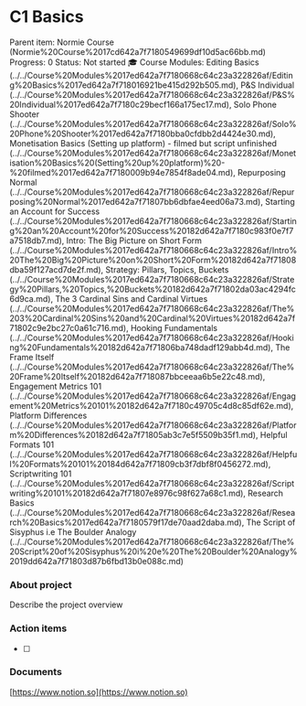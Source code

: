 # C1 Basics

Parent item: Normie Course (Normie%20Course%2017cd642a7f7180549699df10d5ac66bb.md)
Progress: 0
Status: Not started
🎓 Course Modules: Editing Basics (../../Course%20Modules%2017ed642a7f7180668c64c23a322826af/Editing%20Basics%2017ed642a7f718016921be415d292b505.md), P&S Individual (../../Course%20Modules%2017ed642a7f7180668c64c23a322826af/P&S%20Individual%2017ed642a7f7180c29becf166a175ec17.md), Solo Phone Shooter (../../Course%20Modules%2017ed642a7f7180668c64c23a322826af/Solo%20Phone%20Shooter%2017ed642a7f7180bba0cfdbb2d4424e30.md), Monetisation Basics (Setting up platform) - filmed but script unfinished (../../Course%20Modules%2017ed642a7f7180668c64c23a322826af/Monetisation%20Basics%20(Setting%20up%20platform)%20-%20filmed%2017ed642a7f7180009b94e7854f8ade04.md), Repurposing Normal (../../Course%20Modules%2017ed642a7f7180668c64c23a322826af/Repurposing%20Normal%2017ed642a7f71807bb6dbfae4eed06a73.md), Starting an Account for Success (../../Course%20Modules%2017ed642a7f7180668c64c23a322826af/Starting%20an%20Account%20for%20Success%20182d642a7f7180c983f0e7f7a7518db7.md), Intro: The Big Picture on Short Form (../../Course%20Modules%2017ed642a7f7180668c64c23a322826af/Intro%20The%20Big%20Picture%20on%20Short%20Form%20182d642a7f71808dba59f127acd7de2f.md), Strategy: Pillars, Topics, Buckets (../../Course%20Modules%2017ed642a7f7180668c64c23a322826af/Strategy%20Pillars,%20Topics,%20Buckets%20182d642a7f71802da03ac4294fc6d9ca.md), The 3 Cardinal Sins and Cardinal Virtues (../../Course%20Modules%2017ed642a7f7180668c64c23a322826af/The%203%20Cardinal%20Sins%20and%20Cardinal%20Virtues%20182d642a7f71802c9e2bc27c0a61c716.md), Hooking Fundamentals (../../Course%20Modules%2017ed642a7f7180668c64c23a322826af/Hooking%20Fundamentals%20182d642a7f71806ba748dadf129abb4d.md), The Frame Itself (../../Course%20Modules%2017ed642a7f7180668c64c23a322826af/The%20Frame%20Itself%20182d642a7f718087bbceeaa6b5e22c48.md), Engagement Metrics 101 (../../Course%20Modules%2017ed642a7f7180668c64c23a322826af/Engagement%20Metrics%20101%20182d642a7f7180c49705c4d8c85df62e.md), Platform Differences (../../Course%20Modules%2017ed642a7f7180668c64c23a322826af/Platform%20Differences%20182d642a7f71805ab3c7e5f5509b35f1.md), Helpful Formats 101 (../../Course%20Modules%2017ed642a7f7180668c64c23a322826af/Helpful%20Formats%20101%20184d642a7f71809cb3f7dbf8f0456272.md), Scriptwriting 101 (../../Course%20Modules%2017ed642a7f7180668c64c23a322826af/Scriptwriting%20101%20182d642a7f71807e8976c98f627a68c1.md), Research Basics (../../Course%20Modules%2017ed642a7f7180668c64c23a322826af/Research%20Basics%2017ed642a7f7180579f17de70aad2daba.md), The Script of Sisyphus i.e The Boulder Analogy (../../Course%20Modules%2017ed642a7f7180668c64c23a322826af/The%20Script%20of%20Sisyphus%20i%20e%20The%20Boulder%20Analogy%2019dd642a7f71803d87b6fbd13b0e088c.md)

### About project

Describe the project overview

### Action items

- [ ]  

### Documents

[https://www.notion.so](https://www.notion.so)